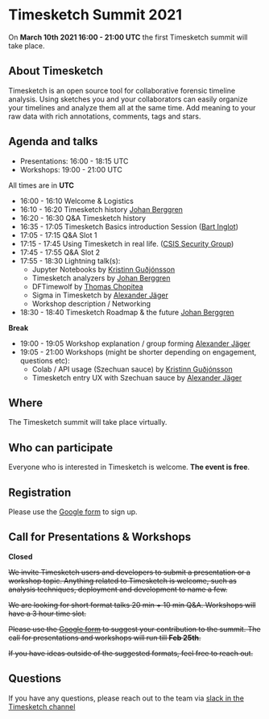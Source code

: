# Timesketch Summit 2021

On **March 10th 2021 16:00 - 21:00 UTC** the first Timesketch summit will
take place.

## About Timesketch

Timesketch is an open source tool for collaborative forensic timeline analysis.
Using sketches you and your collaborators can easily organize your timelines and
analyze them all at the same time. Add meaning to your raw data with rich
annotations, comments, tags and stars.

## Agenda and talks

- Presentations: 16:00 - 18:15 UTC
- Workshops: 19:00 - 21:00 UTC

All times are in **UTC**

* 16:00 - 16:10	Welcome & Logistics
* 16:10 - 16:20	Timesketch history [Johan Berggren](https://twitter.com/jberggren)
* 16:20 - 16:30	Q&A Timesketch history
* 16:35 - 17:05	Timesketch Basics introduction Session ([Bart Inglot](https://twitter.com/BartInglot))
* 17:05 - 17:15	Q&A Slot 1
* 17:15 - 17:45	Using Timesketch in real life. ([CSIS Security Group](https://twitter.com/csis_cyber?lang=en))
* 17:45 - 17:55	Q&A Slot 2
* 17:55 - 18:30 Lightning talk(s): 
    * Jupyter Notebooks by [Kristinn Guðjónsson](https://twitter.com/el_killerdwarf)
    * Timesketch analyzers by [Johan Berggren](https://twitter.com/jberggren)
    * DFTimewolf by [Thomas Chopitea](https://twitter.com/tomchop_)
    * Sigma in Timesketch by [Alexander Jäger](https://twitter.com/alexanderjaeger)
    * Workshop description / Networking
* 18:30 - 18:40 Timesketch Roadmap & the future [Johan Berggren](https://twitter.com/jberggren)

**Break**

* 19:00 - 19:05	Workshop explanation / group forming [Alexander Jäger](https://twitter.com/alexanderjaeger)
* 19:05 - 21:00	Workshops (might be shorter depending on engagement, questions etc): 
    * Colab / API usage (Szechuan sauce) by [Kristinn Guðjónsson](https://twitter.com/el_killerdwarf)
    * Timesketch entry UX with Szechuan sauce by [Alexander Jäger](https://twitter.com/alexanderjaeger)

## Where

The Timesketch summit will take place virtually.

## Who can participate

Everyone who is interested in Timesketch is welcome. **The event is free**.

## Registration

Please use the [Google form](https://forms.gle/1D23n4SkoCPay1eDA) to sign up.

## Call for Presentations & Workshops

**Closed**

~~We invite Timesketch users and developers to submit a presentation or a workshop
topic. Anything related to Timesketch is welcome, such as analysis techniques,
deployment and development to name a few.~~

~~We are looking for short format talks 20 min + 10 min Q&A. Workshops will have
a 3 hour time slot.~~

~~Please use the [Google form](https://forms.gle/1D23n4SkoCPay1eDA) to suggest
your contribution to the summit. The call for presentations and workshops will
run till **Feb 25th**.~~

~~If you have ideas outside of the suggested formats, feel free to reach out.~~

## Questions

If you have any questions, please reach out to the team via 
[slack in the Timesketch channel](https://github.com/open-source-dfir/slack)

